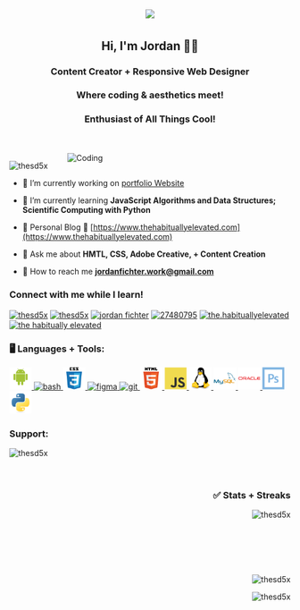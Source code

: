 <h1 align="center"><img src="https://media.tenor.com/54mjjpuowCgAAAAC/ninjala-jane.gif"></h1>
<h2 align="center">Hi, I'm Jordan 👋🏾</h2>
<h3 align="center">Content Creator + Responsive Web Designer</h3>
<h3 align="center">Where coding & aesthetics meet!</h3>
<h3 align="center">Enthusiast of All Things Cool!</h3><br><br>
<img align="right" alt="Coding" width="400" src="https://i.pinimg.com/originals/11/96/89/119689d2f8ae50053501afb4190e23f6.gif">

<p align="left"> <img src="https://komarev.com/ghpvc/?username=thesd5x&label=Profile%20views&color=0e75b6&style=flat" alt="thesd5x" /> </p>

- 🔭 I’m currently working on [portfolio Website](https://github.com/thesd5x/portfolioWebsite)

- 🌱 I’m currently learning **JavaScript Algorithms and Data Structures; Scientific Computing with Python**

- 📝 Personal Blog 🚧 [https://www.thehabituallyelevated.com](https://www.thehabituallyelevated.com)

- 💬 Ask me about **HMTL, CSS, Adobe Creative, + Content Creation**

- 📨 How to reach me **jordanfichter.work@gmail.com**

<h3 align="left">Connect with me while I learn!</h3>
<p align="left">
<a href="https://codepen.io/thesd5x" target="blank"><img align="center" src="https://raw.githubusercontent.com/rahuldkjain/github-profile-readme-generator/master/src/images/icons/Social/codepen.svg" alt="thesd5x" height="30" width="40" /></a>
<a href="https://twitter.com/thesd5x" target="blank"><img align="center" src="https://raw.githubusercontent.com/rahuldkjain/github-profile-readme-generator/master/src/images/icons/Social/twitter.svg" alt="thesd5x" height="30" width="40" /></a>
<a href="https://linkedin.com/in/jordan fichter" target="blank"><img align="center" src="https://raw.githubusercontent.com/rahuldkjain/github-profile-readme-generator/master/src/images/icons/Social/linked-in-alt.svg" alt="jordan fichter" height="30" width="40" /></a>
<a href="https://stackoverflow.com/users/27480795" target="blank"><img align="center" src="https://raw.githubusercontent.com/rahuldkjain/github-profile-readme-generator/master/src/images/icons/Social/stack-overflow.svg" alt="27480795" height="30" width="40" /></a>
<a href="https://instagram.com/the.habituallyelevated" target="blank"><img align="center" src="https://raw.githubusercontent.com/rahuldkjain/github-profile-readme-generator/master/src/images/icons/Social/instagram.svg" alt="the.habituallyelevated" height="30" width="40" /></a>
<a href="https://www.youtube.com/c/the habitually elevated" target="blank"><img align="center" src="https://raw.githubusercontent.com/rahuldkjain/github-profile-readme-generator/master/src/images/icons/Social/youtube.svg" alt="the habitually elevated" height="30" width="40" /></a>
</p>

<h3 align="left">🖥️ Languages + Tools:</h3>
<p align="left"> <a href="https://developer.android.com" target="_blank" rel="noreferrer"> <img src="https://raw.githubusercontent.com/devicons/devicon/master/icons/android/android-original-wordmark.svg" alt="android" width="40" height="40"/> </a> <a href="https://www.gnu.org/software/bash/" target="_blank" rel="noreferrer"> <img src="https://www.vectorlogo.zone/logos/gnu_bash/gnu_bash-icon.svg" alt="bash" width="40" height="40"/> </a> <a href="https://www.w3schools.com/css/" target="_blank" rel="noreferrer"> <img src="https://raw.githubusercontent.com/devicons/devicon/master/icons/css3/css3-original-wordmark.svg" alt="css3" width="40" height="40"/> </a> <a href="https://www.figma.com/" target="_blank" rel="noreferrer"> <img src="https://www.vectorlogo.zone/logos/figma/figma-icon.svg" alt="figma" width="40" height="40"/> </a> <a href="https://git-scm.com/" target="_blank" rel="noreferrer"> <img src="https://www.vectorlogo.zone/logos/git-scm/git-scm-icon.svg" alt="git" width="40" height="40"/> </a> <a href="https://www.w3.org/html/" target="_blank" rel="noreferrer"> <img src="https://raw.githubusercontent.com/devicons/devicon/master/icons/html5/html5-original-wordmark.svg" alt="html5" width="40" height="40"/> </a> <a href="https://developer.mozilla.org/en-US/docs/Web/JavaScript" target="_blank" rel="noreferrer"> <img src="https://raw.githubusercontent.com/devicons/devicon/master/icons/javascript/javascript-original.svg" alt="javascript" width="40" height="40"/> </a> <a href="https://www.linux.org/" target="_blank" rel="noreferrer"> <img src="https://raw.githubusercontent.com/devicons/devicon/master/icons/linux/linux-original.svg" alt="linux" width="40" height="40"/> </a> <a href="https://www.mysql.com/" target="_blank" rel="noreferrer"> <img src="https://raw.githubusercontent.com/devicons/devicon/master/icons/mysql/mysql-original-wordmark.svg" alt="mysql" width="40" height="40"/> </a> <a href="https://www.oracle.com/" target="_blank" rel="noreferrer"> <img src="https://raw.githubusercontent.com/devicons/devicon/master/icons/oracle/oracle-original.svg" alt="oracle" width="40" height="40"/> </a> <a href="https://www.photoshop.com/en" target="_blank" rel="noreferrer"> <img src="https://raw.githubusercontent.com/devicons/devicon/master/icons/photoshop/photoshop-line.svg" alt="photoshop" width="40" height="40"/> </a> <a href="https://www.python.org" target="_blank" rel="noreferrer"> <img src="https://raw.githubusercontent.com/devicons/devicon/master/icons/python/python-original.svg" alt="python" width="40" height="40"/> </a> </p>

<h3 align="left">Support:</h3>
<p><a href="https://ko-fi.com/thesd5x"> <img align="left" src="https://cdn.ko-fi.com/cdn/kofi3.png?v=3" height="50" width="210" alt="thesd5x" /></a></p><br><br><br>

<h3 align="right">✅ Stats + Streaks</h3>
<p><img align="right" src="https://github-readme-stats.vercel.app/api/top-langs?username=thesd5x&show_icons=true&locale=en&layout=compact" margin-right="20" alt="thesd5x" /></p><br><br><br><br><br><br>

<p>&nbsp;<img align="right" src="https://github-readme-stats.vercel.app/api?username=thesd5x&show_icons=true&locale=en" alt="thesd5x" /></p>

<p><img align="right" src="https://github-readme-streak-stats.herokuapp.com/?user=thesd5x&" alt="thesd5x" /></p>
